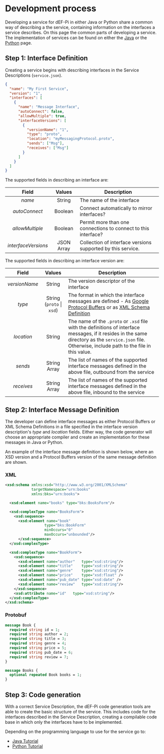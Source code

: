 # Development process

Developing a service for dEF-Pi in either Java or Python share a common way of describing a the service, containing information on the interfaces a service describes. On this page the common parts of developing a service. The implementation of services can be found on either the [Java](java-tutorial.md) or the [Python](python-tutorial.md) page.

## Step 1: Interface Definition

Creating a service begins with describing interfaces in the Service Descriptions (`service.json`).

```json
{
  "name": "My First Service",
  "version": "1",
  "interfaces": [
    {
      "name": "Message Interface",
      "autoConnect": false,
      "allowMultiple": true,
      "interfaceVersions": [
        {
          "versionName": "1",
          "type": "proto",
          "location": "myMessagingProtocol.proto",
          "sends": ["Msg"],
          "receives": ["Msg"]
        }
      ]
    }
  ]
}
```

The supported fields in describing an interface are:

| Field | Values | Description |
|:---:|:---:|---|
| _name_ | String | The name of the interface |
| _autoConnect_ | Boolean | Connect automatically to mirror interfaces? |
| _allowMultiple_ | Boolean | Permit more than one connections to connect to this interface? |
| _interfaceVersions_ | JSON Array | Collection of interface versions supported by this service. |

The supported fields in describing an interface version are:

| Field | Values | Description |
|:---:|:---:|---|
| _versionName_ | String | The version descriptor of the interface |
| _type_ | String (`proto` \| `xsd`) | The format in which the interface messages are defined - As [Google Protocol Buffers](https://developers.google.com/protocol-buffers/) or as [XML Schema Definition](https://www.w3schools.com/xml/schema_intro.asp)|
| _location_ | String | The name of the `.proto` or `.xsd` file with the definitions of interface messages, if it resides in the same directory as the `service.json` file. Otherwise, include path to the file in this value. |
| _sends_ | String Array| The list of names of the supported interface messages defined in the above file, outbound from the service |
| _receives_ | String Array| The list of names of the supported interface messages defined in the above file, inbound to the service |

## Step 2: Interface Message Definition
The developer can define interface messages as either Protocol Buffers or XML Schema Definitions in a file specified in the interface version description's *type* and *location* fields. Either way, the code generator will choose an appropriate compiler and create an implementation for these messages in Java or Python.

An example of the interface message definition is shown below, where an XSD version and a Protocol Buffers version of the same message definition are shown.
### XML
```xml
<xsd:schema xmlns:xsd="http://www.w3.org/2001/XMLSchema"
            targetNamespace="urn:books"
            xmlns:bks="urn:books">

  <xsd:element name="books" type="bks:BooksForm"/>

  <xsd:complexType name="BooksForm">
    <xsd:sequence>
      <xsd:element name="book" 
                  type="bks:BookForm" 
                  minOccurs="0" 
                  maxOccurs="unbounded"/>
      </xsd:sequence>
  </xsd:complexType>

  <xsd:complexType name="BookForm">
    <xsd:sequence>
      <xsd:element name="author"   type="xsd:string"/>
      <xsd:element name="title"    type="xsd:string"/>
      <xsd:element name="genre"    type="xsd:string"/>
      <xsd:element name="price"    type="xsd:float" />
      <xsd:element name="pub_date" type="xsd:date" />
      <xsd:element name="review"   type="xsd:string"/>
    </xsd:sequence>
    <xsd:attribute name="id"   type="xsd:string"/>
  </xsd:complexType>
</xsd:schema>
```

### Protobuf
```protobuf
message Book {
  required string id = 1;
  required string author = 2; 
  required string title = 3; 
  required string genre = 4; 
  required string price = 5; 
  required string pub_date = 6; 
  required string review = 7; 
}

message Books {
  optional repeated Book books = 1;
}
```

## Step 3: Code generation

With a correct Service Description, the dEF-Pi code generation tools are able to create the basic structure of the service. This includes code for the interfaces described in the Service Description, creating a compilable code base in which only the interfaces have to be implemented.

Depending on the programming language to use for the service go to:

* [Java Tutorial](java-tutorial.md)
* [Python Tutorial](python-tutorial.md)